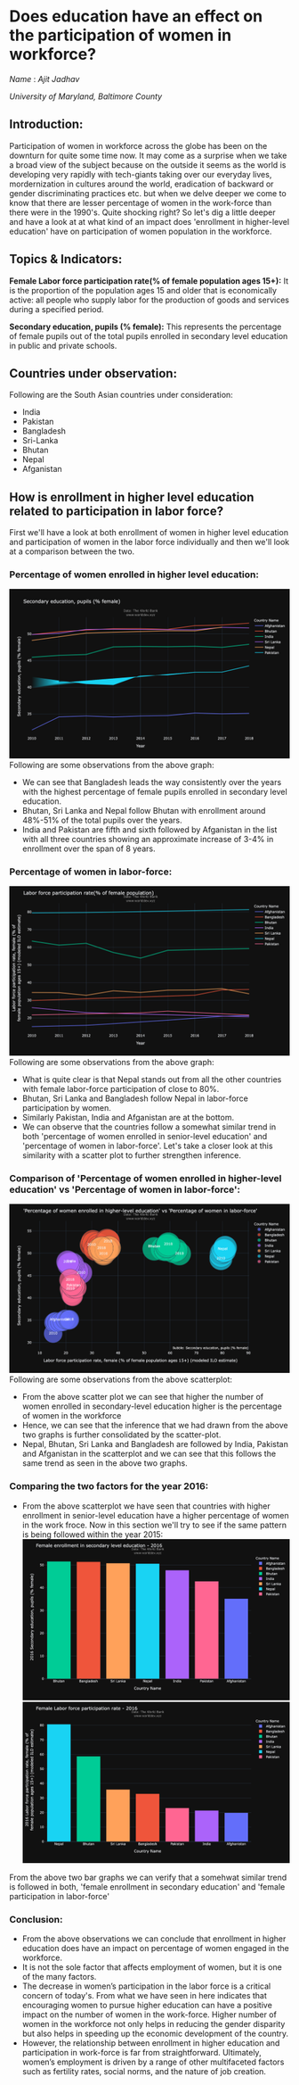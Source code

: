 # Does education have an effect on the participation of women in workforce?
*Name* : *Ajit Jadhav*

*University of Maryland, Baltimore County*

## Introduction: 

Participation of women in workforce across the globe has been on the downturn for quite some time now. It may come as a surprise when we take a broad view of the subject because on the outside it seems as the world is developing very rapidly with tech-giants taking over our everyday lives, mordernization in cultures around the world, eradication of backward or gender discriminating practices etc. but when we delve deeper we come to know that there are lesser percentage of women in the work-force than there were in the 1990's. Quite shocking right? So let's dig a little deeper and have a look at at what kind of an impact does 'enrollment in higher-level education' have on participation of women population in the workforce.

## Topics & Indicators:
**Female Labor force participation rate(% of female population ages 15+):** It is the proportion of the population ages 15 and older that is economically active: all people who supply labor for the production of goods and services during a specified period.

**Secondary education, pupils (% female):** This represents the percentage of female pupils out of the total pupils enrolled in secondary level education in public and private schools.

## Countries under observation:
Following are the South Asian countries under consideration:
- India
- Pakistan
- Bangladesh
- Sri-Lanka
- Bhutan
- Nepal
- Afganistan


## How is enrollment in higher level education related to participation in labor force?

First we'll have a look at both enrollment of women in higher level education and participation of women in the labor force individually and then we'll look at a comparison between the two.

### Percentage of women enrolled in higher level education:
![](women_higher_education.png)
Following are some observations from the above graph:
- We can see that Bangladesh leads the way consistently over the years with the highest percentage of female pupils enrolled in secondary level education.
- Bhutan, Sri Lanka and Nepal follow Bhutan with enrollment around 48%-51% of the total pupils over the years.
- India and Pakistan are fifth and sixth followed by Afganistan in the list with all three countries showing an approximate increase of 3-4% in enrollment over the span of 8 years.


### Percentage of women in labor-force:
![](women_in_labor_force.png)
Following are some observations from the above graph:
- What is quite clear is that Nepal stands out from all the other countries with female labor-force participation of close to 80%.
- Bhutan, Sri Lanka and Bangladesh follow Nepal in labor-force participation by women.
- Similarly Pakistan, India and Afganistan are at the bottom.
- We can observe that the countries follow a somewhat similar trend in both 'percentage of women enrolled in senior-level education' and 'percentage of women in labor-force'. Let's take a closer look at this similarity with a scatter plot to further strengthen inference.

### Comparison of 'Percentage of women enrolled in higher-level education' vs 'Percentage of women in labor-force':
![](wiw_vs_wihe.png)
Following are some observations from the above scatterplot:
- From the above scatter plot we can see that higher the number of women enrolled in secondary-level education higher is the percentage of women in the workforce
- Hence, we can see that the inference that we had drawn from the above two graphs is further consolidated by the scatter-plot.
- Nepal, Bhutan, Sri Lanka and Bangladesh are followed by India, Pakistan and Afganistan in the scatterplot and we can see that this follows the same trend as seen in the above two graphs.

### Comparing the two factors for the year 2016:
- From the above scatterplot we have seen that countries with higher enrollment in senior-level education have a higher percentage of women in the work froce. Now in this section we'll try to see if the same pattern is being followed within the year 2015:
![](se_bar.png)
![](flp_bar.png)

From the above two bar graphs we can verify that a somehwat similar trend is followed in both, 'female enrollment in secondary education' and 'female participation in labor-force'


### Conclusion:
- From the above observations we can conclude that enrollment in higher education does have an impact on percentage of women engaged in the workforce.
- It is not the sole factor that affects employment of women, but it is one of the many factors.
- The decrease in women’s participation in the labor force is a critical concern of today's. From what we have seen in here indicates that encouraging women to pursue higher education can have a positive impact on the number of women in the work-force. Higher number of women in the workforce not only helps in reducing the gender disparity but also helps in speeding up the economic development of the country.
- However, the relationship between enrollment in higher education and participation in work-force is far from straightforward.  Ultimately, women’s employment is driven by a range of other multifaceted factors such as fertility rates, social norms, and the nature of job creation.
